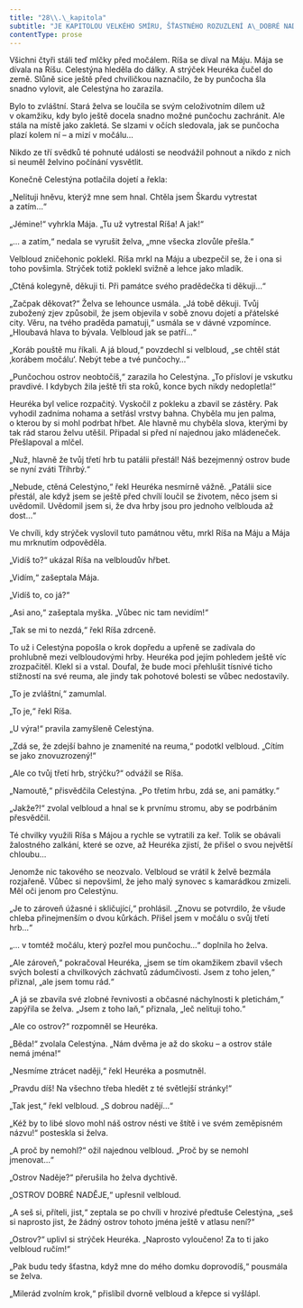 ```yaml
---
title: "28\\.\_kapitola"
subtitle: "JE KAPITOLOU VELKÉHO SMÍRU, ŠŤASTNÉHO ROZUZLENÍ A\_DOBRÉ NADĚJE"
contentType: prose
---
```


<section>

Všichni čtyři stáli teď mlčky před močálem. Ríša se díval na Máju. Mája se dívala na Ríšu. Celestýna hleděla do dálky. A strýček Heu­réka čučel do země. Slůně sice ještě před chviličkou naznačilo, že by punčocha šla snadno vylovit, ale Celestýna ho zarazila.

Bylo to zvláštní. Stará želva se loučila se svým celoživotním dílem už v okamžiku, kdy bylo ještě docela snadno možné punčochu zachránit. Ale stála na místě jako zakletá. Se slzami v očích sledovala, jak se punčocha plazí kolem ní – a mizí v močálu…

Nikdo ze tří svědků té pohnuté události se neodvážil pohnout a nikdo z nich si neuměl želvino počínání vysvětlit.

Konečně Celestýna potlačila dojetí a řekla:

„Nelituji hněvu, kterýž mne sem hnal. Chtěla jsem Škardu vytrestat a zatím…“

„Jémine!“ vyhrkla Mája. „Tu už vytrestal Ríša! A jak!“

„… a zatím,“ nedala se vyrušit želva, „mne všecka zlovůle přešla.“

Velbloud zničehonic poklekl. Ríša mrkl na Máju a ubezpečil se, že i ona si toho povšimla. Strýček totiž poklekl svižně a lehce jako mladík.

„Ctěná kolegyně, děkuji ti. Při památce svého pradědečka ti děkuji…“

„Začpak děkovat?“ Želva se lehounce usmála. „Já tobě děkuji. Tvůj zubožený zjev způsobil, že jsem objevila v sobě znovu dojetí a přátelské city. Věru, na tvého praděda pamatuji,“ usmála se v dávné vzpomínce. „Hloubavá hlava to bývala. Velbloud jak se patří…“

„Koráb pouště mu říkali. A já bloud,“ povzdechl si velbloud, „se chtěl stát ‚korábem močálu‘. Nebýt tebe a tvé punčochy…“

„Punčochou ostrov neobtočíš,“ zarazila ho Celestýna. „To přísloví je vskutku pravdivé. I kdybych žila ještě tři sta roků, konce bych nikdy nedopletla!“

Heuréka byl velice rozpačitý. Vyskočil z pokleku a zbavil se zástěry. Pak vyhodil zadníma nohama a setřásl vrstvy bahna. Chyběla mu jen palma, o kterou by si mohl podrbat hřbet. Ale hlavně mu chyběla slova, kterými by tak rád starou želvu utěšil. Připadal si před ní najednou jako mládeneček. Přešlapoval a mlčel.

„Nuž, hlavně že tvůj třetí hrb tu patálii přestál! Náš bezejmenný ostrov bude se nyní zváti Tříhrbý.“

„Nebude, ctěná Celestýno,“ řekl Heuréka nesmírně vážně. „Patálii sice přestál, ale když jsem se ještě před chvílí loučil se životem, něco jsem si uvědomil. Uvědomil jsem si, že dva hrby jsou pro jednoho velblouda až dost…“

Ve chvíli, kdy strýček vyslovil tuto památnou větu, mrkl Ríša na Máju a Mája mu mrknutím odpověděla.

„Vidíš to?“ ukázal Ríša na velbloudův hřbet.

„Vidím,“ zašeptala Mája.

„Vidíš to, co já?“

„Asi ano,“ zašeptala myška. „Vůbec nic tam nevidím!“

„Tak se mi to nezdá,“ řekl Ríša zdrceně.

To už i Celestýna popošla o krok dopředu a upřeně se zadívala do prohlubně mezi velbloudovými hrby. Heuréka pod jejím pohledem ještě víc zrozpačitěl. Klekl si a vstal. Doufal, že bude moci přehlušit tísnivé ticho stížností na své reuma, ale jindy tak pohotové bolesti se vůbec nedostavily.

„To je zvláštní,“ zamumlal.

„To je,“ řekl Ríša.

„U výra!“ pravila zamyšleně Celestýna.

„Zdá se, že zdejší bahno je znamenité na reuma,“ podotkl velbloud. „Cítím se jako znovuzrozený!“

„Ale co tvůj třetí hrb, strýčku?“ odvážil se Ríša.

„Namoutě,“ přisvědčila Celestýna. „Po třetím hrbu, zdá se, ani památky.“

„Jakže?!“ zvolal velbloud a hnal se k prvnímu stromu, aby se podrbáním přesvědčil.

Té chvilky využili Ríša s Májou a rychle se vytratili za keř. Tolik se obávali žalostného zalkání, které se ozve, až Heuréka zjistí, že přišel o svou největší chloubu…

Jenomže nic takového se neozvalo. Velbloud se vrátil k želvě bezmála rozjařeně. Vůbec si nepovšiml, že jeho malý synovec s kamarádkou zmizeli. Měl oči jenom pro Celestýnu.

„Je to zároveň úžasné i skličující,“ prohlásil. „Znovu se potvrdilo, že všude chleba přinejmenším o dvou kůrkách. Přišel jsem v močálu o svůj třetí hrb…“

„… v tomtéž močálu, který pozřel mou punčochu…“ doplnila ho želva.

„Ale zároveň,“ pokračoval Heuréka, „jsem se tím okamžikem zbavil všech svých bolestí a chvilkových záchvatů zádumčivosti. Jsem z toho jelen,“ přiznal, „ale jsem tomu rád.“

„A já se zbavila své zlobné řevnivosti a občasné náchylnosti k pletichám,“ zapýřila se želva. „Jsem z toho laň,“ přiznala, „leč nelituji toho.“

„Ale co ostrov?“ rozpomněl se Heuréka.

„Běda!“ zvolala Celestýna. „Nám dvěma je až do skoku – a ostrov stále nemá jména!“

„Nesmíme ztrácet naději,“ řekl Heuréka a posmutněl.

„Pravdu díš! Na všechno třeba hledět z té světlejší stránky!“

„Tak jest,“ řekl velbloud. „S dobrou nadějí…“

„Kéž by to libé slovo mohl náš ostrov nésti ve štítě i ve svém zeměpisném názvu!“ posteskla si želva.

„A proč by nemohl?“ ožil najednou velbloud. „Proč by se nemohl jmenovat…“

„Ostrov Naděje?“ přerušila ho želva dychtivě.

„OSTROV DOBRÉ NADĚJE,“ upřesnil velbloud.

„A seš si, příteli, jist,“ zeptala se po chvíli v hrozivé předtuše Celestýna, „seš si naprosto jist, že žádný ostrov tohoto jména ještě v atlasu není?“

„Ostrov?“ uplivl si strýček Heuréka. „Naprosto vyloučeno! Za to ti jako velbloud ručím!“

„Pak budu tedy šťastna, když mne do mého domku doprovodíš,“ pousmála se želva.

„Milerád zvolním krok,“ přislíbil dvorně velbloud a křepce si vyšlápl.

</section>
